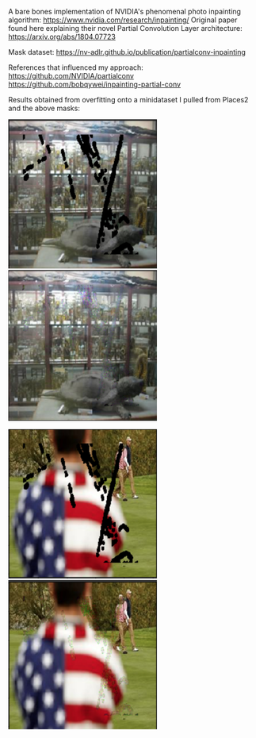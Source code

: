 A bare bones implementation of NVIDIA's phenomenal photo inpainting algorithm: https://www.nvidia.com/research/inpainting/
Original paper found here explaining their novel Partial Convolution Layer architecture: https://arxiv.org/abs/1804.07723

Mask dataset: https://nv-adlr.github.io/publication/partialconv-inpainting

References that influenced my approach:
https://github.com/NVIDIA/partialconv
https://github.com/bobqywei/inpainting-partial-conv

Results obtained from overfitting onto a minidataset I pulled from Places2 and the above masks:
<p float="left">
  <img src="/results/p11.png" width="300" />
  <img src="/results/p12.png" width="300" />
</p>
<p float="left">
  <img src="/results/p21.png" width="300" />
  <img src="/results/p22.png" width="300" />
</p>
